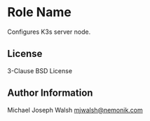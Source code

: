 Role Name
=========

Configures K3s server node.

License
-------

3-Clause BSD License

Author Information
------------------

Michael Joseph Walsh <mjwalsh@nemonik.com>

